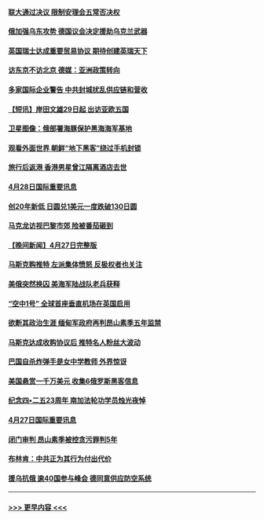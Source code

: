 #### [联大通过决议 限制安理会五常否决权](../pages/prog202/a103412649.md?t=04290301) 
#### [俄加强乌东攻势 德国议会决定援助乌克兰武器](../pages/prog202/a103412626.md?t=04290301) 
#### [英国瑞士达成重要贸易协议 期待创建英瑞天下](../pages/prog202/a103412677.md?t=04290301) 
#### [访东京不访北京  德媒：亚洲政策转向](../pages/prog202/a103412515.md?t=04290301) 
#### [多家国际企业警告 中共封城扰乱供应链和营收](../pages/prog202/a103412512.md?t=04290301) 
#### [【短讯】岸田文雄29日起 出访亚欧五国](../pages/prog202/a103412574.md?t=04290301) 
#### [卫星图像：俄部署海豚保护黑海海军基地](../pages/prog202/a103412424.md?t=04290301) 
#### [观看外面世界 朝鲜“地下黑客”绕过手机封锁](../pages/prog202/a103412416.md?t=04290301) 
#### [旅行后返港 香港男星曾江隔离酒店去世](../pages/prog202/a103412404.md?t=04290301) 
#### [4月28日国际重要讯息](../pages/prog202/a103412316.md?t=04290301) 
#### [创20年新低 日圆兑1美元一度跌破130日圆](../pages/prog202/a103412263.md?t=04290301) 
#### [马克龙访视巴黎市郊 险被番茄砸到](../pages/prog202/a103412180.md?t=04290301) 
#### [【晚间新闻】4月27日完整版](../pages/prog202/a103412077.md?t=04290301) 
#### [马斯克购推特 左派集体愤怒 反极权者也关注](../pages/prog202/a103412005.md?t=04290301) 
#### [美俄突然换囚 美海军陆战队老兵获释](../pages/prog202/a103411892.md?t=04290301) 
#### [“空中1号” 全球首座垂直机场在英国启用](../pages/prog202/a103411894.md?t=04290301) 
#### [欲断其政治生涯 缅甸军政府再判昂山素季五年监禁](../pages/prog202/a103411688.md?t=04290301) 
#### [马斯克达成收购协议后 推特名人粉丝大波动](../pages/prog202/a103411402.md?t=04290301) 
#### [巴国自杀炸弹手是女中学教师 外界惊讶](../pages/prog202/a103411396.md?t=04290301) 
#### [美国悬赏一千万美元 收集6俄罗斯黑客信息](../pages/prog202/a103411388.md?t=04290301) 
#### [纪念四•二五23周年 南加法轮功学员烛光夜悼](../pages/prog202/a103410700.md?t=04290301) 
#### [4月27日国际重要讯息](../pages/prog202/a103411307.md?t=04290301) 
#### [闭门审判 昂山素季被控贪污罪判5年](../pages/prog202/a103411297.md?t=04290301) 
#### [布林肯：中共正为其行为付出代价](../pages/prog202/a103411296.md?t=04290301) 
#### [援乌抗俄 逾40国参与峰会 德同意供应防空系统](../pages/prog202/a103411205.md?t=04290301) 

----
#### [ >>> 更早内容 <<< ](../indexes/prog202-earlier.md)
